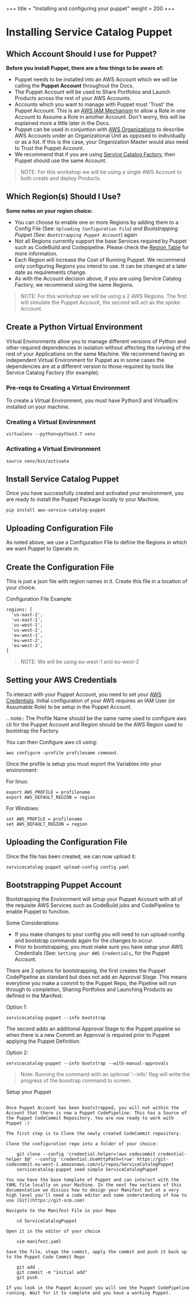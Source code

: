 +++
title = "Installing and configuring your puppet"
weight = 200
+++

# Installing Service Catalog Puppet


## Which Account Should I use for Puppet?

**Before you install Puppet, there are a few things to be aware of:**

- Puppet needs to be installed into an AWS Account which we will be calling the **Puppet Account** throughout the Docs.
- The Puppet Account will be used to Share Portfolios and Launch Products across the rest of your AWS Accounts.
- Accounts which you want to manage with Puppet must 'Trust' the Puppet Account. This is an [AWS IAM Mechanism](https://docs.aws.amazon.com/IAM/latest/UserGuide/id_roles_create_for-user.html) to allow a Role in one Account to Assume a Role in another Account. Don't worry, this will be explained more a little later in the Docs.
- Puppet can be used in conjuntion with [AWS Organizations](https://aws.amazon.com/organizations/) to describe AWS Accounts under an Organizational Unit as opposed to individually or as a list. If this is the case, your Organization Master would also need to Trust the Puppet Account.
- We recommend that if you are using [Service Catalog Factory](https://aws-service-catalog-factory.readthedocs.io/en/latest/index.html), then Puppet should use the same Account.

> NOTE: For this workshop we will be using a single AWS Account to both create and deploy Products.

## Which Region(s) Should I Use?

**Some notes on your region choice:**

- You can choose to enable one or more Regions by adding them to a Config File (See: `Uploading Configuration File`_) and Bootstrapping Puppet (See: `Bootstrapping Puppet Account`_) again
- Not all Regions currently support the base Services required by Puppet such as CodeBuild and Codepipeline. Please check the [Region Table](https://aws.amazon.com/about-aws/global-infrastructure/regional-product-services/) for more information.
- Each Region will increase the Cost of Running Puppet. We recommend only configuring Regions you intend to use. It can be changed at a later date as requirements change.
- As with the Account decision above, if you are using Service Catalog Factory, we recommend using the same Regions.

> NOTE: For this workshop we will be using a 2 AWS Regions. The first will simulate the Puppet Account, the second will act as the spoke Account.

## Create a Python Virtual Environment

Virtual Environments allow you to manage different versions of Python and other required dependencies in isolation without affecting the running of the rest of your Applications on the same Machine. We recommend having an independent Virtual Environment for Puppet as in some cases the dependencies are at a different version to those required by tools like Service Catalog Factory (for example).

### Pre-reqs to Creating a Virtual Environment

To create a Virtual Environment, you must have Python3 and VirtualEnv installed on your machine.

### Creating a Virtual Environment

    virtualenv --python=python3.7 venv

### Activating a Virtual Environment

    source venv/bin/activate

## Install Service Catalog Puppet

Once you have successfully created and activated your environment, you are ready to install the Puppet Package locally to your Machine.

    pip install aws-service-catalog-puppet

## Uploading Configuration File

As noted above, we use a Configuration File to define the Regions in which we want Puppet to Operate in. 

## Create the Configuration File

This is just a json file with region names in it. Create this file in a location of your choice.

Configuration File Example:

    regions: [
      'us-east-2',
      'us-east-1',
      'us-west-1',
      'us-west-2',
      'eu-west-1',
      'eu-west-2',
      'eu-west-3',
    ]

> NOTE: We will be using eu-west-1 and eu-west-2 

## Setting your AWS Credentials

To interact with your Puppet Account, you need to set your [AWS Credentials](https://docs.aws.amazon.com/cli/latest/userguide/cli-chap-configure.html).  Initial configuration of your AWS requires an IAM User (or Assumable Role) to be setup in the Puppet Account. 

.. note:: The Profile Name should be the same name used to configure aws cli for the Puppet Account and Region should be the AWS Region used to bootstrap the Factory.

You can then Configure aws cli using:

    aws configure –profile profilename command.

Once the profile is setup you must export the Variables into your environment:

For linux:

    export AWS_PROFILE = profilename
    export AWS_DEFAULT_REGION = region

For Windows:

    set AWS_PROFILE = profilename
    set AWS_DEFAULT_REGION = region

## Uploading the Configuration File

Once the file has been created, we can now upload it:

    servicecatalog-puppet upload-config config.yaml

## Bootstrapping Puppet Account

Bootstrapping the Environment will setup your Puppet Account with all of the requisite AWS Services such as CodeBuild jobs and CodePipeline to enable Puppet to function.

Some Considerations:

- If you make changes to your config you will need to run upload-config and bootstrap commands again for the changes to occur.
- Prior to bootstrapping, you must make sure you have setup your AWS Credentials (See: `Setting your AWS Credentials`_ for the Puppet Account.

There are 2 options for bootstrapping, the first creates the Puppet CodePipeline as standard but does not add an Approval Stage. This means everytime you make a commit to the Puppet Repo, the Pipeline will run through to completion, Sharing Portfolios and Launching Products as defined in the Manifest.

Option 1:

    servicecatalog-puppet --info bootstrap

The second adds an additional Approval Stage to the Puppet pipeline so when there is a new Commit an Approval is required prior to Puppet applying the Puppet Definition.

Option 2:

    servicecatalog-puppet --info bootstrap --with-manual-approvals

> Note: Running the command with an optional '--info' flag will write the progress of the boostrap command to screen.

Setup your Puppet
~~~~~~~~~~~~~~~~~

Once Puppet Account has been bootstrapped, you will not within the Account that there is now a Puppet CodePipeline. This has a Source of the Puppet CodeCommit Repository. You are now ready to work with Puppet :)

The first step is to Clone the newly created CodeCommit repository.

Clone the configuration repo into a folder of your choice:

    git clone --config 'credential.helper=!aws codecommit credential-helper $@' --config 'credential.UseHttpPath=true' https://git-codecommit.eu-west-1.amazonaws.com/v1/repos/ServiceCatalogPuppet
    servicecatalog-puppet seed simple ServiceCatalogPuppet

You now have the base template of Puppet and can interact with the YAML file locally on your Machine. In the next few sections of this documentation we discuss how to design your Manifest but at a very high level you'll need a code editor and some understanding of how to use [Git](https://git-scm.com)

Navigate to the Manifest File in your Repo

    cd ServiceCatalogPuppet

Open it in the editor of your choice

    vim manifest.yaml

Save the file, stage the commit, apply the commit and push it back up to the Puppet Code Commit Repo

    git add .
    git commit -m "initial add"
    git push

If you look in the Puppet Account you will see the Puppet CodePipeline running. Wait for it to complete and you have a working Puppet.








